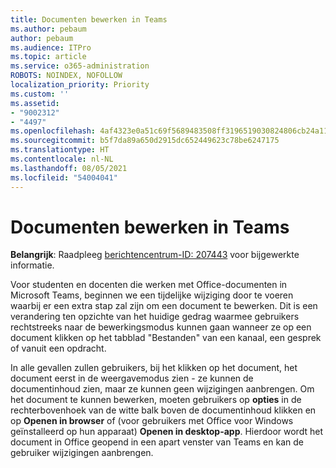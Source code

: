 ```yaml
---
title: Documenten bewerken in Teams
ms.author: pebaum
author: pebaum
ms.audience: ITPro
ms.topic: article
ms.service: o365-administration
ROBOTS: NOINDEX, NOFOLLOW
localization_priority: Priority
ms.custom: ''
ms.assetid:
- "9002312"
- "4497"
ms.openlocfilehash: 4af4323e0a51c69f5689483508ff3196519030824806cb24a1157b61daefa2cf
ms.sourcegitcommit: b5f7da89a650d2915dc652449623c78be6247175
ms.translationtype: HT
ms.contentlocale: nl-NL
ms.lasthandoff: 08/05/2021
ms.locfileid: "54004041"
---
```

# <a name="editing-documents-in-teams"></a>Documenten bewerken in Teams

**Belangrijk**: Raadpleeg [berichtencentrum-ID: 207443](https://admin.microsoft.com/Adminportal/Home?source=applauncher#MessageCenter?id=MC207443) voor bijgewerkte informatie. 

Voor studenten en docenten die werken met Office-documenten in Microsoft Teams, beginnen we een tijdelijke wijziging door te voeren waarbij er een extra stap zal zijn om een document te bewerken. Dit is een verandering ten opzichte van het huidige gedrag waarmee gebruikers rechtstreeks naar de bewerkingsmodus kunnen gaan wanneer ze op een document klikken op het tabblad "Bestanden" van een kanaal, een gesprek of vanuit een opdracht.

In alle gevallen zullen gebruikers, bij het klikken op het document, het document eerst in de weergavemodus zien - ze kunnen de documentinhoud zien, maar ze kunnen geen wijzigingen aanbrengen. Om het document te kunnen bewerken, moeten gebruikers op **opties** in de rechterbovenhoek van de witte balk boven de documentinhoud klikken en op **Openen in browser** of (voor gebruikers met Office voor Windows geïnstalleerd op hun apparaat) **Openen in desktop-app**. Hierdoor wordt het document in Office geopend in een apart venster van Teams en kan de gebruiker wijzigingen aanbrengen.
